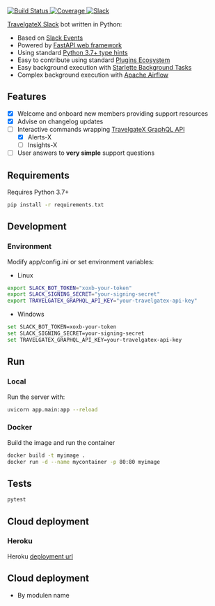<p>
<a href="https://travis-ci.org/travelgateX/slack-botx" target="_blank">
    <img src="https://travis-ci.org/travelgateX/slack-botx.svg?branch=master" alt="Build Status">
</a>
<a href="https://codecov.io/gh/travelgateX/slack-botx" target="_blank">
    <img src="https://codecov.io/gh/travelgateX/slack-botx/branch/master/graph/badge.svg" alt="Coverage">
</a>
<a href="https://slack.travelgatex.com" target="_blank">
    <img src="https://slack.travelgatex.com/badge.svg" alt="Slack">
</a>
</p>

[TravelgateX Slack](https://travelgatex.slack.com) bot written in Python:

* Based on [Slack Events](https://api.slack.com/events-api)
* Powered by [FastAPI web framework](https://fastapi.tiangolo.com)
* Using standard [Python 3.7+ type hints](https://docs.python.org/3/library/typing.html)
* Easy to contribute using standard [Plugins Ecosystem](https://packaging.python.org/guides/creating-and-discovering-plugins/)
* Easy background execution with [Starlette Background Tasks](https://www.starlette.io/background)
* Complex background execution with [Apache Airflow](https://airflow.apache.org/)

## Features

* [x] Welcome and onboard new members providing support resources
* [x] Advise on changelog updates
* [ ] Interactive commands wrapping [TravelgateX GraphQL API](https://api.travelgatex.com)
  * [x] Alerts-X
  * [ ] Insights-X
* [ ] User answers to __very simple__ support questions

## Requirements

Requires Python 3.7+

```bash
pip install -r requirements.txt
```

## Development

### Environment

Modify app/config.ini or set environment variables:

* Linux

```bash
export SLACK_BOT_TOKEN="xoxb-your-token"
export SLACK_SIGNING_SECRET="your-signing-secret"
export TRAVELGATEX_GRAPHQL_API_KEY="your-travelgatex-api-key"
```

* Windows

```bash
set SLACK_BOT_TOKEN=xoxb-your-token
set SLACK_SIGNING_SECRET=your-signing-secret
set TRAVELGATEX_GRAPHQL_API_KEY=your-travelgatex-api-key
```

## Run

### Local

Run the server with:

```bash
uvicorn app.main:app --reload
```

### Docker

Build the image and run the container

```bash
docker build -t myimage .
docker run -d --name mycontainer -p 80:80 myimage
```

## Tests

```bash
pytest
```

## Cloud deployment

### Heroku

Heroku [deployment url](https://slack-botx.herokuapp.com/)

## Cloud deployment
- By modulen name